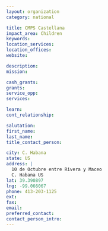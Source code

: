 ```yaml
---
layout: organization
category: national

title: CMPS Castellana
impact_area: Children
keywords: 
location_services: 
location_offices: 
website: 

description: 
mission: 

cash_grants: 
grants: 
service_opp: 
services: 

learn: 
cont_relationship: 

salutation: 
first_name: 
last_name: 
title_contact_person: 

city: C. Habana
state: US
address: |
  10 de Octubre entre Rivera y Maceo  
  C. Habana US 
lat: 39.390897
lng: -99.066067
phone: 413-203-1125
ext: 
fax: 
email: 
preferred_contact: 
contact_person_intro: 
---
```

